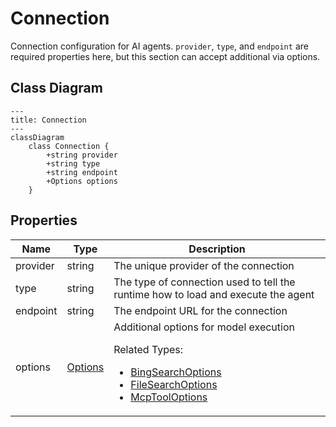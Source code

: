 # Connection

Connection configuration for AI agents.
`provider`, `type`, and `endpoint` are required properties here,
but this section can accept additional via options.

## Class Diagram

```mermaid
---
title: Connection
---
classDiagram
    class Connection {
        +string provider
        +string type
        +string endpoint
        +Options options
    }
```






## Properties

| Name | Type | Description |
| ---- | ---- | ----------- |
| provider | string | The unique provider of the connection  |
| type | string | The type of connection used to tell the runtime how to load and execute the agent  |
| endpoint | string | The endpoint URL for the connection  |
| options | [Options](Options.md) | Additional options for model execution <p>Related Types:<ul><li>[BingSearchOptions](BingSearchOptions.md)</li><li>[FileSearchOptions](FileSearchOptions.md)</li><li>[McpToolOptions](McpToolOptions.md)</li></ul></p> |



